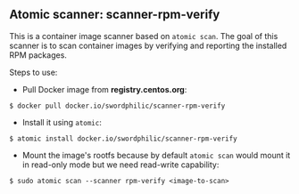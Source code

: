 Atomic scanner: scanner-rpm-verify
--------------------------------

This is a container image scanner based on `atomic scan`. The goal of this
scanner is to scan container images by verifying and reporting the installed
RPM packages.

Steps to use:

- Pull Docker image from **registry.centos.org**:

```
$ docker pull docker.io/swordphilic/scanner-rpm-verify
```

- Install it using `atomic`:

```
$ atomic install docker.io/swordphilic/scanner-rpm-verify
```

- Mount the image's rootfs because by default `atomic scan` would mount it in
  read-only mode but we need read-write capability:

```
$ sudo atomic scan --scanner rpm-verify <image-to-scan>
```
